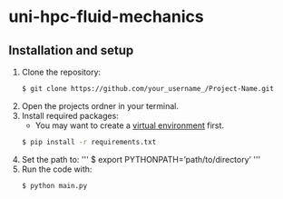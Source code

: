 # uni-hpc-fluid-mechanics

## Installation and setup

1. Clone the repository:
   ```sh
   $ git clone https://github.com/your_username_/Project-Name.git
   ```
1. Open the projects ordner in your terminal.
2. Install required packages:
    - You may want to create a [virtual environment](https://packaging.python.org/en/latest/guides/installing-using-pip-and-virtual-environments/#creating-a-virtual-environment) first.
   ```sh
   $ pip install -r requirements.txt
   ```
4. Set the path to: 
   '''
   $ export PYTHONPATH=’path/to/directory’
   '''
5. Run the code with:
   ```sh
   $ python main.py
   ```
